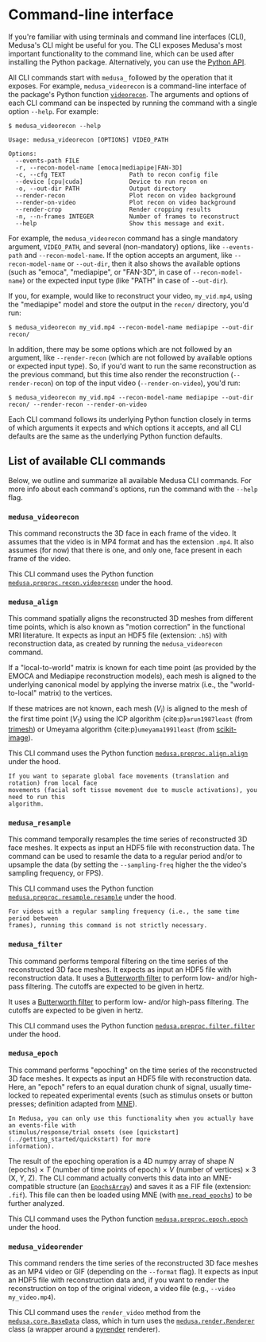 # Command-line interface

If you're familiar with using terminals and command line interfaces (CLI), Medusa's
CLI might be useful for you. The CLI exposes Medusa's most important functionality
to the command line, which can be used after installing the Python package. Alternatively,
you can use the [Python API](./python).

All CLI commands start with `medusa_` followed by the operation that it exposes.
For example, `medusa_videorecon` is a command-line interface of the package's Python
function [`videorecon`](./python/preproc/recon/index). The arguments and options of each CLI
command can be inspected by running the command with a single option `--help`. For
example:

```console
$ medusa_videorecon --help

Usage: medusa_videorecon [OPTIONS] VIDEO_PATH

Options:
  --events-path FILE
  -r, --recon-model-name [emoca|mediapipe|FAN-3D]
  -c, --cfg TEXT                  Path to recon config file
  --device [cpu|cuda]             Device to run recon on
  -o, --out-dir PATH              Output directory
  --render-recon                  Plot recon on video background
  --render-on-video               Plot recon on video background
  --render-crop                   Render cropping results
  -n, --n-frames INTEGER          Number of frames to reconstruct
  --help                          Show this message and exit.
```

For example, the `medusa_videorecon` command has a single mandatory argument,
`VIDEO_PATH`, and several (non-mandatory) options, like `--events-path` and 
`--recon-model-name`. If the option accepts an argument, like `--recon-model-name` or
`--out-dir`, then it also shows the available options (such as "emoca", "mediapipe", or
"FAN-3D", in case of `--recon-model-name`) or the expected input type (like "PATH" in 
case of `--out-dir`). 

If you, for example, would like to reconstruct your video, 
`my_vid.mp4`, using the "mediapipe" model and store the output in the `recon/` directory,
you'd run:

```console
$ medusa_videorecon my_vid.mp4 --recon-model-name mediapipe --out-dir recon/
```

In addition, there may be some options which are not followed by an argument, like
`--render-recon` (which are not followed by available options or expected input type).
So, if you'd want to run the same reconstruction as the previous command, but this time
also render the reconstruction (`--render-recon`) on top of the input video 
(`--render-on-video`), you'd run:

```console
$ medusa_videorecon my_vid.mp4 --recon-model-name mediapipe --out-dir recon/ --render-recon --render-on-video
```

Each CLI command follows its underlying Python function closely in terms of which
arguments it expects and which options it accepts, and all CLI defaults are the same
as the underlying Python function defaults.

## List of available CLI commands

Below, we outline and summarize all available Medusa CLI commands. For more info about
each command's options, run the command with the `--help` flag.

### `medusa_videorecon`

This command reconstructs the 3D face in each frame of the video. It assumes that the
video is in MP4 format and has the extension `.mp4`. It also assumes (for now) that
there is one, and only one, face present in each frame of the video. 

This CLI command uses the Python function
[`medusa.preproc.recon.videorecon`](./python/preproc/recon/index) under the hood.

### `medusa_align`

This command spatially aligns the reconstructed 3D meshes from different time points,
which is also known as "motion correction" in the functional MRI literature. It expects
as input an HDF5 file (extension: `.h5`) with reconstruction data, as created by running
the `medusa_videorecon` command.

If a "local-to-world" matrix is known for each time point (as provided by the EMOCA and
Mediapipe reconstruction models), each mesh is aligned to the underlying canonical model
by applying the inverse matrix (i.e., the "world-to-local" matrix) to the vertices.

If these matrices are not known, each mesh ($V_{i}$) is aligned to the mesh of the first
time point ($V_{1}$) using the ICP algorithm {cite:p}`arun1987least` (from
[trimesh](https://trimsh.org/trimesh.registration.html)) or Umeyama algorithm 
{cite:p}`umeyama1991least` (from 
[scikit-image](https://github.com/scikit-image/scikit-image/blob/main/skimage/transform/_geometric.py#L91)).

This CLI command uses the Python function
[`medusa.preproc.align.align`](./python/preproc/align/index) under the hood.

```{note}
If you want to separate global face movements (translation and rotation) from local face 
movements (facial soft tissue movement due to muscle activations), you need to run this
algorithm.
```

### `medusa_resample`

This command temporally resamples the time series of reconstructed 3D face meshes. It
expects as input an HDF5 file with reconstruction data. The command can be used to resamle
the data to a regular period and/or to upsample the data (by setting the
`--sampling-freq` higher the the video's sampling frequency, or FPS).

This CLI command uses the Python function
[`medusa.preproc.resample.resample`](./python/preproc/resample/index) under the hood.

```{note}
For videos with a regular sampling frequency (i.e., the same time period between
frames), running this command is not strictly necessary.
```

### `medusa_filter`

This command performs temporal filtering on the time series of the reconstructed 3D face
meshes. It expects as input an HDF5 file with reconstruction data. It uses a
[Butterworth filter](https://en.wikipedia.org/wiki/Butterworth_filter) to perform low-
and/or high-pass filtering. The cutoffs are expected to be given in hertz.

It uses a [Butterworth filter](https://en.wikipedia.org/wiki/Butterworth_filter)
to perform low- and/or high-pass filtering. The cutoffs are expected to be given in
hertz.

This CLI command uses the Python function
[`medusa.preproc.filter.filter`](./python/preproc/filter/index) under the hood.

### `medusa_epoch`

This command performs "epoching" on the time series of the reconstructed 3D face
meshes. It expects as input an HDF5 file with reconstruction data. Here, an "epoch" refers to
an equal duration chunk of signal, usually time-locked to repeated experimental events
(such as stimulus onsets or button presses; definition adapted from
[MNE](https://mne.tools/stable/auto_tutorials/epochs/10_epochs_overview.html)).

```{warning}
In Medusa, you can only use this functionality when you actually have an events-file with
stimulus/response/trial onsets (see [quickstart](../getting_started/quickstart) for more
information). 
```

The result of the epoching operation is a 4D numpy array of shape $N$ (epochs) $\times\ T$
(number of time points of epoch) $\times\ V$ (number of vertices) $\times\ 3$ (X, Y, Z).
The CLI command actually converts this data into an MNE-compatible structure
(an [`EpochsArray`](https://mne.tools/stable/generated/mne.EpochsArray.html)) and saves
it as a FIF file (extension: `.fif`). This file can then be loaded using MNE 
(with [`mne.read_epochs`](https://mne.tools/stable/generated/mne.read_epochs.html#mne.read_epochs))
to be further analyzed.

This CLI command uses the Python function
[`medusa.preproc.epoch.epoch`](./python/preproc/epoch/index) under the hood.

### `medusa_videorender`

This command renders the time series of the reconstructed 3D face meshes as an MP4 video
or GIF (depending on the `--format` flag). It expects as input an HDF5 file with
reconstruction data and, if you want to render the reconstruction on top of the original
videon, a video file (e.g., `--video my_video.mp4`).

This CLI command uses the `render_video` method from the
[`medusa.core.BaseData`](./python/core/index) class, which in turn uses the 
[`medusa.render.Renderer`](./python/render/index) class (a wrapper around a
[pyrender](https://pyrender.readthedocs.io/) renderer).
